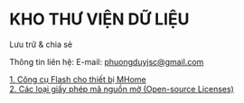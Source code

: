 # KHO THƯ VIỆN DỮ LIỆU
Lưu trữ & chia sẻ

Thông tin liên hệ:
E-mail: phuongduyjsc@gmail.com


<a href="https://3mhousing.github.io/MHome-Tool/"> 1. Công cụ Flash cho thiết bị MHome</a><br/>
<a href="https://choosealicense.com/"> 2. Các loại giấy phép mã nguồn mở (Open-source Licenses)</a><br/>

